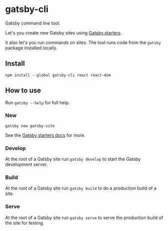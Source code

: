 # gatsby-cli

Gatsby command line tool.

Let's you create new Gatsby sites using
[Gatsby starters](https://www.gatsbyjs.org/docs/gatsby-starters/).

It also let's you run commands on sites. The tool runs code from the `gatsby`
package installed locally.

## Install

`npm install --global gatsby-cli react react-dom`

## How to use

Run `gatsby --help` for full help.

### New

`gatsby new gatsby-site`

See the [Gatsby starters docs](https://www.gatsbyjs.org/docs/gatsby-starters/)
for more.

### Develop

At the root of a Gatsby site run `gatsby develop` to start the Gatsby
development server.

### Build

At the root of a Gatsby site run `gatsby build` to do a production build of a
site.

### Serve

At the root of a Gatsby site run `gatsby serve` to serve the production build of
the site for testing.
